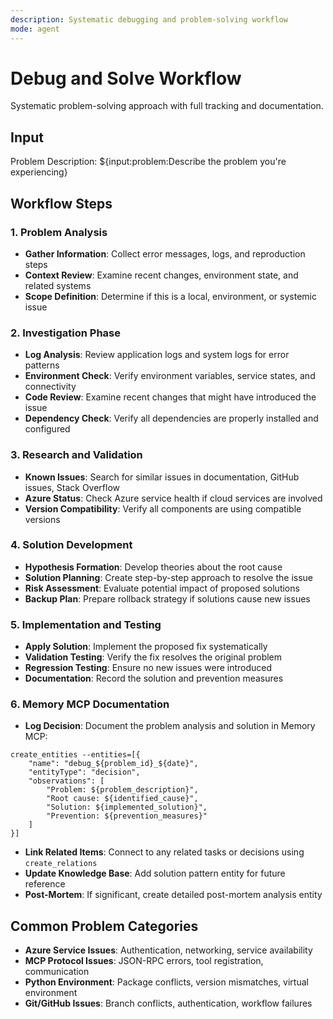 ```yaml
---
description: Systematic debugging and problem-solving workflow
mode: agent
---
```


# Debug and Solve Workflow

Systematic problem-solving approach with full tracking and documentation.

## Input

Problem Description: ${input:problem:Describe the problem you're experiencing}

## Workflow Steps

### 1. Problem Analysis

- **Gather Information**: Collect error messages, logs, and reproduction steps
- **Context Review**: Examine recent changes, environment state, and related systems
- **Scope Definition**: Determine if this is a local, environment, or systemic issue

### 2. Investigation Phase

- **Log Analysis**: Review application logs and system logs for error patterns
- **Environment Check**: Verify environment variables, service states, and connectivity
- **Code Review**: Examine recent changes that might have introduced the issue
- **Dependency Check**: Verify all dependencies are properly installed and configured

### 3. Research and Validation

- **Known Issues**: Search for similar issues in documentation, GitHub issues, Stack Overflow
- **Azure Status**: Check Azure service health if cloud services are involved
- **Version Compatibility**: Verify all components are using compatible versions

### 4. Solution Development

- **Hypothesis Formation**: Develop theories about the root cause
- **Solution Planning**: Create step-by-step approach to resolve the issue
- **Risk Assessment**: Evaluate potential impact of proposed solutions
- **Backup Plan**: Prepare rollback strategy if solutions cause new issues

### 5. Implementation and Testing

- **Apply Solution**: Implement the proposed fix systematically
- **Validation Testing**: Verify the fix resolves the original problem
- **Regression Testing**: Ensure no new issues were introduced
- **Documentation**: Record the solution and prevention measures

### 6. Memory MCP Documentation

- **Log Decision**: Document the problem analysis and solution in Memory MCP:

```
create_entities --entities=[{
    "name": "debug_${problem_id}_${date}",
    "entityType": "decision",
    "observations": [
        "Problem: ${problem_description}",
        "Root cause: ${identified_cause}",
        "Solution: ${implemented_solution}",
        "Prevention: ${prevention_measures}"
    ]
}]
```

- **Link Related Items**: Connect to any related tasks or decisions using `create_relations`
- **Update Knowledge Base**: Add solution pattern entity for future reference
- **Post-Mortem**: If significant, create detailed post-mortem analysis entity

## Common Problem Categories

- **Azure Service Issues**: Authentication, networking, service availability
- **MCP Protocol Issues**: JSON-RPC errors, tool registration, communication
- **Python Environment**: Package conflicts, version mismatches, virtual environment
- **Git/GitHub Issues**: Branch conflicts, authentication, workflow failures
